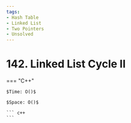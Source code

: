 ```yaml
---
tags:
- Hash Table
- Linked List
- Two Pointers
- Unsolved
---
```



# 142. Linked List Cycle II

=== "C++"

    $Time: O()$

    $Space: O()$

    ``` c++
    ```